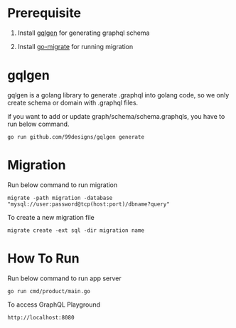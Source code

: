 # Prerequisite

1. Install [gqlgen]("https://gqlgen.com/getting-started/") for generating graphql schema

2. Install [go-migrate]("https://github.com/golang-migrate/migrate") for running migration

# gqlgen

gqlgen is a golang library to generate .graphql into golang code, so we only create schema or domain with .graphql files.

if you want to add or update graph/schema/schema.graphqls, you have to run below command.

```
go run github.com/99designs/gqlgen generate
```

# Migration

Run below command to run migration

```
migrate -path migration -database "mysql://user:password@tcp(host:port)/dbname?query"
```

To create a new migration file

```
migrate create -ext sql -dir migration name
```

# How To Run

Run below command to run app server

```
go run cmd/product/main.go
```

To access GraphQL Playground

```
http://localhost:8080
```